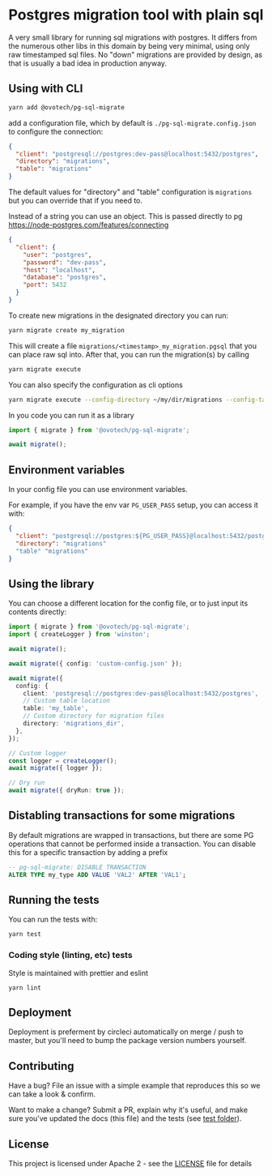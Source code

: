 # Postgres migration tool with plain sql

A very small library for running sql migrations with postgres. It differs from the numerous other libs in this domain by being very minimal, using only raw timestamped sql files. No "down" migrations are provided by design, as that is usually a bad idea in production anyway.

## Using with CLI

```bash
yarn add @ovotech/pg-sql-migrate
```

add a configuration file, which by default is `./pg-sql-migrate.config.json` to configure the connection:

```json
{
  "client": "postgresql://postgres:dev-pass@localhost:5432/postgres",
  "directory": "migrations",
  "table": "migrations"
}
```

The default values for "directory" and "table" configuration is `migrations` but you can override that if you need to.

Instead of a string you can use an object. This is passed directly to pg https://node-postgres.com/features/connecting

```json
{
  "client": {
    "user": "postgres",
    "password": "dev-pass",
    "host": "localhost",
    "database": "postgres",
    "port": 5432
  }
}
```

To create new migrations in the designated directory you can run:

```bash
yarn migrate create my_migration
```

This will create a file `migrations/<timestamp>_my_migration.pgsql` that you can place raw sql into. After that, you can run the migration(s) by calling

```bash
yarn migrate execute
```

You can also specify the configuration as cli options

```bash
yarn migrate execute --config-directory ~/my/dir/migrations --config-table my-table --config-client postgresql://localhost:5432/my-database
```

In you code you can run it as a library

```typescript
import { migrate } from '@ovotech/pg-sql-migrate';

await migrate();
```

## Environment variables

In your config file you can use environment variables.

For example, if you have the env var `PG_USER_PASS` setup, you can access it with:

```json
{
  "client": "postgresql://postgres:${PG_USER_PASS}@localhost:5432/postgres",
  "directory": "migrations"
  "table" "migrations"
}
```

## Using the library

You can choose a different location for the config file, or to just input its contents directly:

```typescript
import { migrate } from '@ovotech/pg-sql-migrate';
import { createLogger } from 'winston';

await migrate();

await migrate({ config: 'custom-config.json' });

await migrate({
  config: {
    client: 'postgresql://postgres:dev-pass@localhost:5432/postgres',
    // Custom table location
    table: 'my_table',
    // Custom directory for migration files
    directory: 'migrations_dir',
  },
});

// Custom logger
const logger = createLogger();
await migrate({ logger });

// Dry run
await migrate({ dryRun: true });
```

## Distabling transactions for some migrations

By default migrations are wrapped in transactions, but there are some PG operations that cannot be performed inside a transaction. You can disable this for a specific transaction by adding a prefix

```sql
-- pg-sql-migrate: DISABLE TRANSACTION
ALTER TYPE my_type ADD VALUE 'VAL2' AFTER 'VAL1';
```

## Running the tests

You can run the tests with:

```bash
yarn test
```

### Coding style (linting, etc) tests

Style is maintained with prettier and eslint

```
yarn lint
```

## Deployment

Deployment is preferment by circleci automatically on merge / push to master, but you'll need to bump the package version numbers yourself.

## Contributing

Have a bug? File an issue with a simple example that reproduces this so we can take a look & confirm.

Want to make a change? Submit a PR, explain why it's useful, and make sure you've updated the docs (this file) and the tests (see [test folder](test)).

## License

This project is licensed under Apache 2 - see the [LICENSE](LICENSE) file for details
